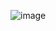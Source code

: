 ![image](https://github.com/GhoshAnujit/-22122106-MDS273L-JAVA-/blob/main/Lab3/Untitled%20Diagram.drawio)
